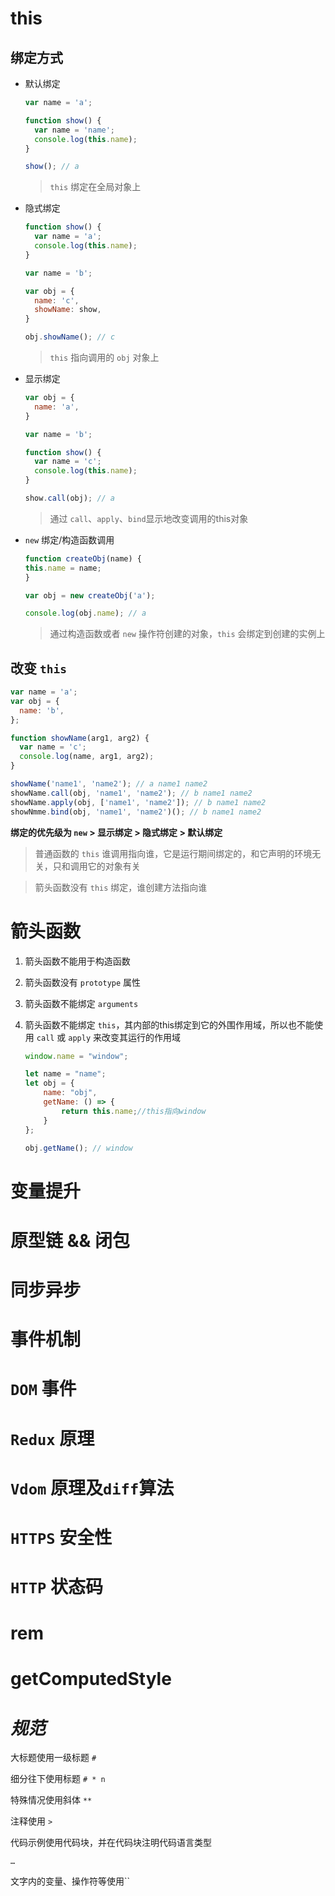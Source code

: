 # this

## 绑定方式

- 默认绑定

  ```js
  var name = 'a';
  
  function show() {
    var name = 'name';
    console.log(this.name);
  }
  
  show(); // a
  ```

  > `this` 绑定在全局对象上

- 隐式绑定

  ```js
  function show() {
    var name = 'a';
    console.log(this.name);
  }
  
  var name = 'b';
  
  var obj = {
    name: 'c',
    showName: show,
  }
  
  obj.showName(); // c
  ```

  > `this` 指向调用的 `obj` 对象上

- 显示绑定

  ```js
  var obj = {
    name: 'a',
  }
  
  var name = 'b';
  
  function show() {
    var name = 'c';
    console.log(this.name);
  }
  
  show.call(obj); // a
  ```

  > 通过 `call`、`apply`、`bind`显示地改变调用的this对象

- `new` 绑定/构造函数调用

  ```js
  function createObj(name) {
  this.name = name;
  }
  
  var obj = new createObj('a');
  
  console.log(obj.name); // a
  ```

  > 通过构造函数或者 `new` 操作符创建的对象，`this` 会绑定到创建的实例上

## 改变 `this`

```js
var name = 'a';
var obj = {
  name: 'b',
};

function showName(arg1, arg2) {
  var name = 'c';
  console.log(name, arg1, arg2);
}

showName('name1', 'name2'); // a name1 name2
showName.call(obj, 'name1', 'name2'); // b name1 name2
showName.apply(obj, ['name1', 'name2']); // b name1 name2
showNmme.bind(obj, 'name1', 'name2')(); // b name1 name2
```



**绑定的优先级为 `new` > 显示绑定  > 隐式绑定 > 默认绑定**

> 普通函数的 `this` 谁调用指向谁，它是运行期间绑定的，和它声明的环境无关，只和调用它的对象有关

> 箭头函数没有 `this` 绑定，谁创建方法指向谁

# 箭头函数

1. 箭头函数不能用于构造函数

2. 箭头函数没有 `prototype` 属性

3. 箭头函数不能绑定 `arguments`

4. 箭头函数不能绑定 `this`，其内部的this绑定到它的外围作用域，所以也不能使用 `call` 或 `apply` 来改变其运行的作用域

   ```js
   window.name = "window";
   
   let name = "name";
   let obj = {
       name: "obj",
       getName: () => {
           return this.name;//this指向window
       }
   };
   
   obj.getName(); // window
   ```

# 变量提升



# 原型链 && 闭包



# 同步异步



# 事件机制



# `DOM` 事件



# `Redux` 原理



# `Vdom` 原理及`diff`算法



# `HTTPS` 安全性



# `HTTP` 状态码



# rem



# getComputedStyle



# ***规范***

大标题使用一级标题 `#`

细分往下使用标题 `# * n`

特殊情况使用斜体 `**`

注释使用 `>`

代码示例使用代码块，并在代码块注明代码语言类型

```language
…
```

文字内的变量、操作符等使用``